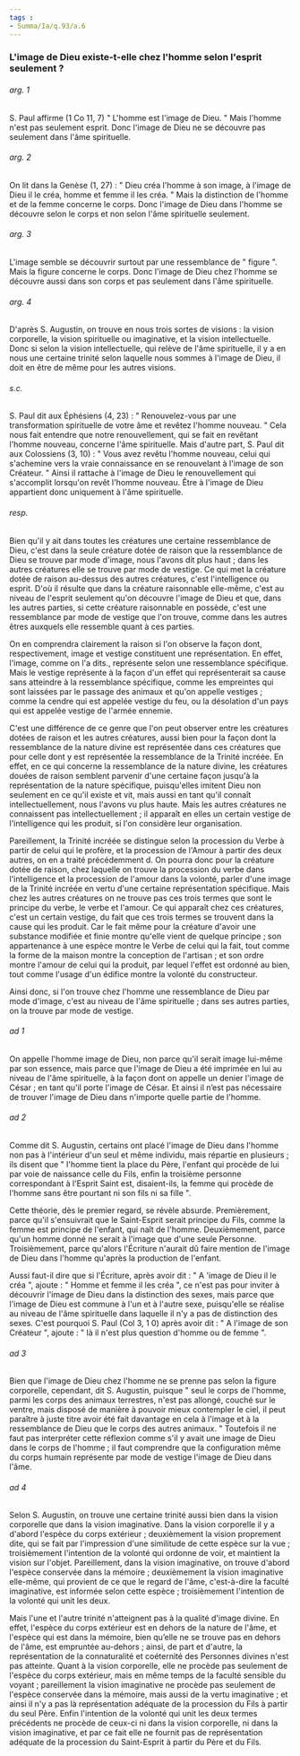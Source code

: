 ```yaml
---
tags : 
- Summa/Ia/q.93/a.6
---
```


### L'image de Dieu existe-t-elle chez l'homme selon l'esprit seulement ?



###### arg. 1
S. Paul affirme (1 Co 11, 7) " L'homme est l'image de Dieu. " Mais l'homme n'est pas seulement esprit. Donc l'image de Dieu ne se découvre pas seulement dans l'âme spirituelle. 

###### arg. 2
On lit dans la Genèse (1, 27) : " Dieu créa l'homme à son image, à l'image de Dieu il le créa, homme et femme il les créa. " Mais la distinction de l'homme et de la femme concerne le corps. Donc l'image de Dieu dans l'homme se découvre selon le corps et non selon l'âme spirituelle seulement. 

###### arg. 3
L'image semble se découvrir surtout par une ressemblance de " figure ". Mais la figure concerne le corps. Donc l'image de Dieu chez l'homme se découvre aussi dans son corps et pas seulement dans l'âme spirituelle. 

###### arg. 4
D'après S. Augustin, on trouve en nous trois sortes de visions : la vision corporelle, la vision spirituelle ou imaginative, et la vision intellectuelle. Donc si selon la vision intellectuelle, qui relève de l'âme spirituelle, il y a en nous une certaine trinité selon laquelle nous sommes à l'image de Dieu, il doit en être de même pour les autres visions. 

###### s.c.
S. Paul dit aux Éphésiens (4, 23) : " Renouvelez-vous par une transformation spirituelle de votre âme et revêtez l'homme nouveau. " Cela nous fait entendre que notre renouvellement, qui se fait en revêtant l'homme nouveau, concerne l'âme spirituelle. Mais d'autre part, S. Paul dit aux Colossiens (3, 10) : " Vous avez revêtu l'homme nouveau, celui qui s'achemine vers la vraie connaissance en se renouvelant à l'image de son Créateur. " Ainsi il rattache à l'image de Dieu le renouvellement qui s'accomplit lorsqu'on revêt l'homme nouveau. Être à l'image de Dieu appartient donc uniquement à l'âme spirituelle. 

###### resp.
Bien qu'il y ait dans toutes les créatures une certaine ressemblance de Dieu, c'est dans la seule créature dotée de raison que la ressemblance de Dieu se trouve par mode d'image, nous l'avons dit plus haut ; dans les autres créatures elle se trouve par mode de vestige. Ce qui met la créature dotée de raison au-dessus des autres créatures, c'est l'intelligence ou esprit. D'où il résulte que dans la créature raisonnable elle-même, c'est au niveau de l'esprit seulement qu'on découvre l'image de Dieu et que, dans les autres parties, si cette créature raisonnable en possède, c'est une ressemblance par mode de vestige que l'on trouve, comme dans les autres êtres auxquels elle ressemble quant à ces parties. 

On en comprendra clairement la raison si l'on observe la façon dont, respectivement, image et vestige constituent une représentation. En effet, l'image, comme on l'a dits., représente selon une ressemblance spécifique. Mais le vestige représente à la façon d'un effet qui représenterait sa cause sans atteindre à la ressemblance spécifique, comme les empreintes qui sont laissées par le passage des animaux et qu'on appelle vestiges ; comme la cendre qui est appelée vestige du feu, ou la désolation d'un pays qui est appelée vestige de l'armée ennemie. 

C'est une différence de ce genre que l'on peut observer entre les créatures dotées de raison et les autres créatures, aussi bien pour la façon dont la ressemblance de la nature divine est représentée dans ces créatures que pour celle dont y est représentée la ressemblance de la Trinité incréée. En effet, en ce qui concerne la ressemblance de la nature divine, les créatures douées de raison semblent parvenir d'une certaine façon jusqu'à la représentation de la nature spécifique, puisqu'elles imitent Dieu non seulement en ce qu'il existe et vit, mais aussi en tant qu'il connaît intellectuellement, nous l'avons vu plus haute. Mais les autres créatures ne connaissent pas intellectuellement ; il apparaît en elles un certain vestige de l'intelligence qui les produit, si l'on considère leur organisation. 

Pareillement, la Trinité incréée se distingue selon la procession du Verbe à partir de celui qui le profère, et la procession de l'Amour à partir des deux autres, on en a traité précédemment d. On pourra donc pour la créature dotée de raison, chez laquelle on trouve la procession du verbe dans l'intelligence et la procession de l'amour dans la volonté, parler d'une image de la Trinité incréée en vertu d'une certaine représentation spécifique. Mais chez les autres créatures on ne trouve pas ces trois termes que sont le principe du verbe, le verbe et l'amour. Ce qui apparaît chez ces créatures, c'est un certain vestige, du fait que ces trois termes se trouvent dans la cause qui les produit. Car le fait même pour la créature d'avoir une substance modifiée et finie montre qu'elle vient de quelque principe ; son appartenance à une espèce montre le Verbe de celui qui la fait, tout comme la forme de la maison montre la conception de l'artisan ; et son ordre montre l'amour de celui qui la produit, par lequel l'effet est ordonné au bien, tout comme l'usage d'un édifice montre la volonté du constructeur. 

Ainsi donc, si l'on trouve chez l'homme une ressemblance de Dieu par mode d'image, c'est au niveau de l'âme spirituelle ; dans ses autres parties, on la trouve par mode de vestige. 

###### ad 1
On appelle l'homme image de Dieu, non parce qu'il serait image lui-même par son essence, mais parce que l'image de Dieu a été imprimée en lui au niveau de l'âme spirituelle, à la façon dont on appelle un denier l'image de César ; en tant qu'il porte l'image de César. Et ainsi il n’est pas nécessaire de trouver l'image de Dieu dans n'importe quelle partie de l'homme. 

###### ad 2
Comme dit S. Augustin, certains ont placé l'image de Dieu dans l'homme non pas à l'intérieur d'un seul et même individu, mais répartie en plusieurs ; ils disent que " l'homme tient la place du Père, l'enfant qui procède de lui par voie de naissance celle du Fils, enfin la troisième personne correspondant à l'Esprit Saint est, disaient-ils, la femme qui procède de l'homme sans être pourtant ni son fils ni sa fille ". 

Cette théorie, dès le premier regard, se révèle absurde. Premièrement, parce qu'il s'ensuivrait que le Saint-Esprit serait principe du Fils, comme la femme est principe de l'enfant, qui naît de l'homme. Deuxièmement, parce qu'un homme donné ne serait à l'image que d'une seule Personne. Troisièmement, parce qu'alors l'Écriture n'aurait dû faire mention de l'image de Dieu dans l'homme qu'après la production de l'enfant. 

Aussi faut-il dire que si l'Écriture, après avoir dit : " A 'image de Dieu il le créa ", ajoute : " Homme et femme il les créa ", ce n'est pas pour inviter à découvrir l'image de Dieu dans la distinction des sexes, mais parce que l'image de Dieu est commune à l'un et à l'autre sexe, puisqu'elle se réalise au niveau de l'âme spirituelle dans laquelle il n'y a pas de distinction des sexes. C'est pourquoi S. Paul (Col 3, 1 0) après avoir dit : " A l'image de son Créateur ", ajoute : " là il n'est plus question d'homme ou de femme ". 

###### ad 3
Bien que l'image de Dieu chez l'homme ne se prenne pas selon la figure corporelle, cependant, dit S. Augustin, puisque " seul le corps de l'homme, parmi les corps des animaux terrestres, n'est pas allongé, couché sur le ventre, mais disposé de manière à pouvoir mieux contempler le ciel, il peut paraître à juste titre avoir été fait davantage en cela à l'image et à la ressemblance de Dieu que le corps des autres animaux. " Toutefois il ne faut pas interpréter cette réflexion comme s'il y avait une image de Dieu dans le corps de l'homme ; il faut comprendre que la configuration même du corps humain représente par mode de vestige l'image de Dieu dans l'âme. 

###### ad 4
Selon S. Augustin, on trouve une certaine trinité aussi bien dans la vision corporelle que dans la vision imaginative. Dans la vision corporelle il y a d'abord l'espèce du corps extérieur ; deuxièmement la vision proprement dite, qui se fait par l'impression d'une similitude de cette espèce sur la vue ; troisièmement l'intention de la volonté qui ordonne de voir, et maintient la vision sur l'objet. Pareillement, dans la vision imaginative, on trouve d'abord l'espèce conservée dans la mémoire ; deuxièmement la vision imaginative elle-même, qui provient de ce que le regard de l'âme, c'est-à-dire la faculté imaginative, est informée selon cette espèce ; troisièmement l'intention de la volonté qui unit les deux. 

Mais l'une et l'autre trinité n'atteignent pas à la qualité d'image divine. En effet, l'espèce du corps extérieur est en dehors de la nature de l'âme, et l'espèce qui est dans la mémoire, bien qu’elle ne se trouve pas en dehors de l'âme, est empruntée au-dehors ; ainsi, de part et d'autre, la représentation de la connaturalité et coéternité des Personnes divines n'est pas atteinte. Quant à la vision corporelle, elle ne procède pas seulement de l'espèce du corps extérieur, mais en même temps de la faculté sensible du voyant ; pareillement la vision imaginative ne procède pas seulement de l'espèce conservée dans la mémoire, mais aussi de la vertu imaginative ; et ainsi il n'y a pas là représentation adéquate de la procession du Fils à partir du seul Père. Enfin l'intention de la volonté qui unit les deux termes précédents ne procède de ceux-ci ni dans la vision corporelle, ni dans la vision imaginative, et par ce fait elle ne fournit pas de représentation adéquate de la procession du Saint-Esprit à partir du Père et du Fils. 

